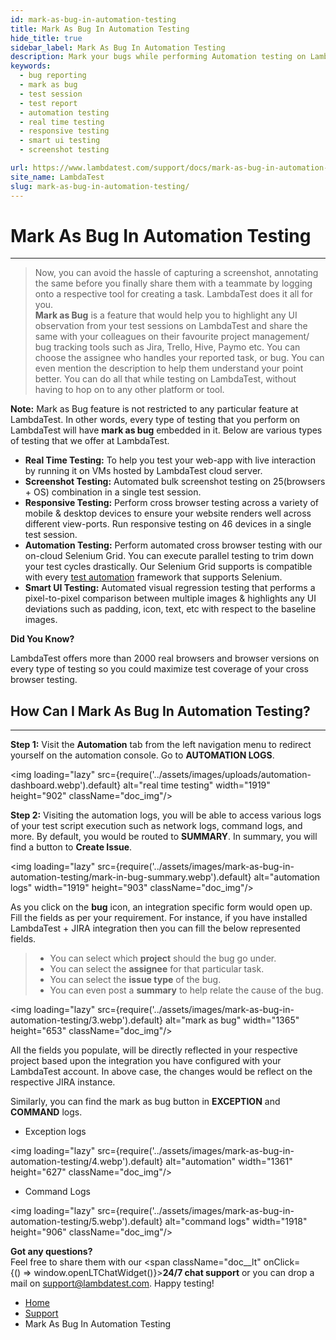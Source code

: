 ```yaml
---
id: mark-as-bug-in-automation-testing
title: Mark As Bug In Automation Testing
hide_title: true
sidebar_label: Mark As Bug In Automation Testing
description: Mark your bugs while performing Automation testing on LambdaTest. Just a single click and you can share bugs to your favourite project management tools like Jira, Asana, Trello etc.
keywords:
  - bug reporting
  - mark as bug
  - test session
  - test report
  - automation testing
  - real time testing
  - responsive testing
  - smart ui testing
  - screenshot testing

url: https://www.lambdatest.com/support/docs/mark-as-bug-in-automation-testing/
site_name: LambdaTest
slug: mark-as-bug-in-automation-testing/
---
```


<script type="application/ld+json"
      dangerouslySetInnerHTML={{ __html: JSON.stringify({
       "@context": "https://schema.org",
        "@type": "BreadcrumbList",
        "itemListElement": [{
          "@type": "ListItem",
          "position": 1,
          "name": "LambdaTest",
          "item": "https://www.lambdatest.com"
        },{
          "@type": "ListItem",
          "position": 2,
          "name": "Support",
          "item": "https://www.lambdatest.com/support/docs/"
        },{
          "@type": "ListItem",
          "position": 3,
          "name": "Mark As Bug In Automation Testing",
          "item": "https://www.lambdatest.com/support/docs/mark-as-bug-in-automation-testing/"
        }]
      })
    }}
></script>

# Mark As Bug In Automation Testing

* * *

>Now, you can avoid the hassle of capturing a screenshot, annotating the same before you finally share them with a teammate by logging onto a respective tool for creating a task. LambdaTest does it all for you.  
>**Mark as Bug** is a feature that would help you to highlight any UI observation from your test sessions on LambdaTest and share the same with your colleagues on their favourite project management/ bug tracking tools such as Jira, Trello, Hive, Paymo etc. You can choose the assignee who handles your reported task, or bug. You can even mention the description to help them understand your point better. You can do all that while testing on LambdaTest, without having to hop on to any other platform or tool.

**Note:** Mark as Bug feature is not restricted to any particular feature at LambdaTest. In other words, every type of testing that you perform on LambdaTest will have **mark as bug** embedded in it. Below are various types of testing that we offer at LambdaTest.
* **Real Time Testing:** To help you test your web-app with live interaction by running it on VMs hosted by LambdaTest cloud server.
* **Screenshot Testing:** Automated bulk screenshot testing on 25(browsers + OS) combination in a single test session.
* **Responsive Testing:** Perform cross browser testing across a variety of mobile & desktop devices to ensure your website renders well across different view-ports. Run responsive testing on 46 devices in a single test session.
* **Automation Testing:** Perform automated cross browser testing with our on-cloud Selenium Grid. You can execute parallel testing to trim down your test cycles drastically. Our Selenium Grid supports is compatible with every [test automation](https://www.lambdatest.com/automation-testing) framework that supports Selenium.
* **Smart UI Testing:** Automated visual regression testing that performs a pixel-to-pixel comparison between multiple images & highlights any UI deviations such as padding, icon, text, etc with respect to the baseline images.

**Did You Know?**

LambdaTest offers more than 2000 real browsers and browser versions on every type of testing so you could maximize test coverage of your cross browser testing.

## How Can I Mark As Bug In Automation Testing?

* * *

**Step 1:** Visit the **Automation** tab from the left navigation menu to redirect yourself on the automation console. Go to **AUTOMATION LOGS**.

<img loading="lazy" src={require('../assets/images/uploads/automation-dashboard.webp').default} alt="real time testing" width="1919" height="902" className="doc_img"/>

**Step 2:** Visiting the automation logs, you will be able to access various logs of your test script execution such as network logs, command logs, and more. By default, you would be routed to **SUMMARY**. In summary, you will find a button to **Create Issue**.

<img loading="lazy" src={require('../assets/images/mark-as-bug-in-automation-testing/mark-in-bug-summary.webp').default} alt="automation logs" width="1919" height="903" className="doc_img"/>

As you click on the **bug** icon, an integration specific form would open up. Fill the fields as per your requirement. For instance, if you have installed LambdaTest + JIRA integration then you can fill the below represented fields.
>* You can select which **project** should the bug go under.
>* You can select the **assignee** for that particular task.
>* You can select the **issue type** of the bug.
>* You can even post a **summary** to help relate the cause of the bug.

<img loading="lazy" src={require('../assets/images/mark-as-bug-in-automation-testing/3.webp').default} alt="mark as bug" width="1365" height="653" className="doc_img"/>

All the fields you populate, will be directly reflected in your respective project based upon the integration you have configured with your LambdaTest account. In above case, the changes would be reflect on the respective JIRA instance.

Similarly, you can find the mark as bug button in **EXCEPTION** and **COMMAND** logs.
* Exception logs 

<img loading="lazy" src={require('../assets/images/mark-as-bug-in-automation-testing/4.webp').default} alt="automation" width="1361" height="627" className="doc_img"/>

* Command Logs 

<img loading="lazy" src={require('../assets/images/mark-as-bug-in-automation-testing/5.webp').default} alt="command logs" width="1918" height="906" className="doc_img"/>

**Got any questions?**  
Feel free to share them with our <span className="doc__lt" onClick={() => window.openLTChatWidget()}>**24/7 chat support**</span> or you can drop a mail on support@lambdatest.com. Happy testing!

<nav aria-label="breadcrumbs">
  <ul className="breadcrumbs">
    <li className="breadcrumbs__item">
      <a className="breadcrumbs__link" href="https://www.lambdatest.com">
        Home
      </a>
    </li>
    <li className="breadcrumbs__item">
      <a className="breadcrumbs__link" target="_self" href="https://www.lambdatest.com/support/docs/">
        Support
      </a>
    </li>
    <li className="breadcrumbs__item breadcrumbs__item--active">
      <span className="breadcrumbs__link">
        Mark As Bug In Automation Testing
      </span>
    </li>
  </ul>
</nav>
